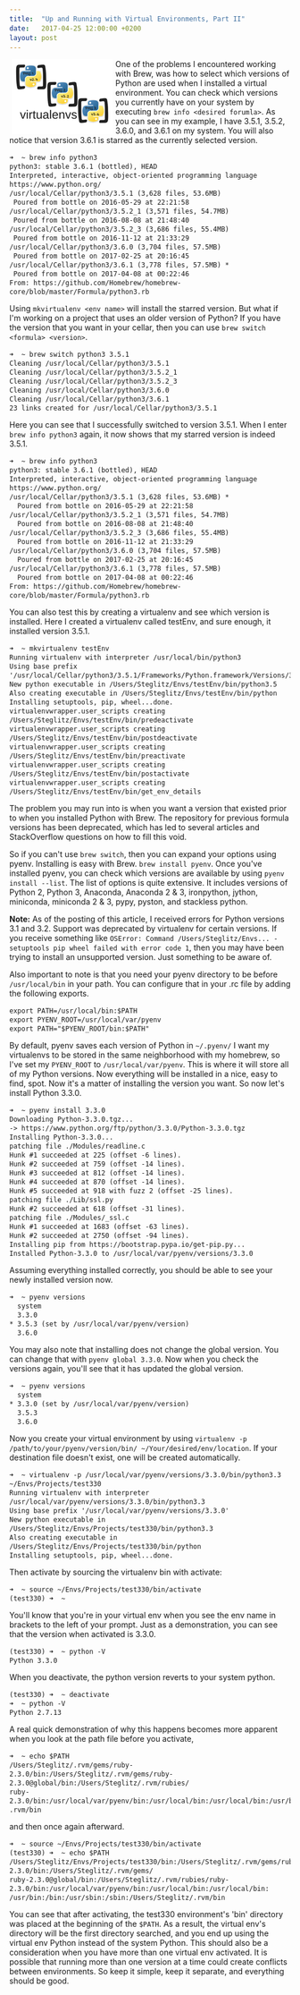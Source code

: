 ```yaml
---
title:  "Up and Running with Virtual Environments, Part II"
date:   2017-04-25 12:00:00 +0200
layout: post
---
```


<img src="/images/virtualenvs.png" alt="Virtual environments" align="left" hspace="5" style="width:180px;">

One of the problems I encountered working with Brew, was how to select which versions of Python are used when I 
installed a virtual environment. You can check which versions you currently have on your system by executing 
```brew info <desired forumla>```. As you can see in my example, I have 3.5.1, 3.5.2, 3.6.0, and 3.6.1 on my system. You 
will also notice that version 3.6.1 is starred as the currently selected version.

```commandline
➜  ~ brew info python3
python3: stable 3.6.1 (bottled), HEAD
Interpreted, interactive, object-oriented programming language
https://www.python.org/
/usr/local/Cellar/python3/3.5.1 (3,628 files, 53.6MB)
 Poured from bottle on 2016-05-29 at 22:21:58
/usr/local/Cellar/python3/3.5.2_1 (3,571 files, 54.7MB)
 Poured from bottle on 2016-08-08 at 21:48:40
/usr/local/Cellar/python3/3.5.2_3 (3,686 files, 55.4MB)
 Poured from bottle on 2016-11-12 at 21:33:29
/usr/local/Cellar/python3/3.6.0 (3,704 files, 57.5MB)
 Poured from bottle on 2017-02-25 at 20:16:45
/usr/local/Cellar/python3/3.6.1 (3,778 files, 57.5MB) *
 Poured from bottle on 2017-04-08 at 00:22:46
From: https://github.com/Homebrew/homebrew-core/blob/master/Formula/python3.rb
```
Using ```mkvirtualenv <env name>``` will install the starred version. But what if I'm working on a project that uses an 
older version of Python? If you have the version that you want in your cellar, then you can use 
```brew switch <formula> <version>```. 

```commandline
➜  ~ brew switch python3 3.5.1
Cleaning /usr/local/Cellar/python3/3.5.1
Cleaning /usr/local/Cellar/python3/3.5.2_1
Cleaning /usr/local/Cellar/python3/3.5.2_3
Cleaning /usr/local/Cellar/python3/3.6.0
Cleaning /usr/local/Cellar/python3/3.6.1
23 links created for /usr/local/Cellar/python3/3.5.1
```

Here you can see that I successfully switched to version 3.5.1. When I enter 
```brew info python3``` again, it now shows that my starred version is indeed 3.5.1.

<!--break-->

```commandline
➜  ~ brew info python3
python3: stable 3.6.1 (bottled), HEAD
Interpreted, interactive, object-oriented programming language
https://www.python.org/
/usr/local/Cellar/python3/3.5.1 (3,628 files, 53.6MB) *
  Poured from bottle on 2016-05-29 at 22:21:58
/usr/local/Cellar/python3/3.5.2_1 (3,571 files, 54.7MB)
  Poured from bottle on 2016-08-08 at 21:48:40
/usr/local/Cellar/python3/3.5.2_3 (3,686 files, 55.4MB)
  Poured from bottle on 2016-11-12 at 21:33:29
/usr/local/Cellar/python3/3.6.0 (3,704 files, 57.5MB)
  Poured from bottle on 2017-02-25 at 20:16:45
/usr/local/Cellar/python3/3.6.1 (3,778 files, 57.5MB)
  Poured from bottle on 2017-04-08 at 00:22:46
From: https://github.com/Homebrew/homebrew-core/blob/master/Formula/python3.rb
```

You can also test this by creating a virtualenv and see which version is installed. Here I created a virtualenv called 
testEnv, and sure enough, it installed version 3.5.1.  

```commandline
➜  ~ mkvirtualenv testEnv
Running virtualenv with interpreter /usr/local/bin/python3
Using base prefix '/usr/local/Cellar/python3/3.5.1/Frameworks/Python.framework/Versions/3.5'
New python executable in /Users/Steglitz/Envs/testEnv/bin/python3.5
Also creating executable in /Users/Steglitz/Envs/testEnv/bin/python
Installing setuptools, pip, wheel...done.
virtualenvwrapper.user_scripts creating /Users/Steglitz/Envs/testEnv/bin/predeactivate
virtualenvwrapper.user_scripts creating /Users/Steglitz/Envs/testEnv/bin/postdeactivate
virtualenvwrapper.user_scripts creating /Users/Steglitz/Envs/testEnv/bin/preactivate
virtualenvwrapper.user_scripts creating /Users/Steglitz/Envs/testEnv/bin/postactivate
virtualenvwrapper.user_scripts creating /Users/Steglitz/Envs/testEnv/bin/get_env_details
```

The problem you may run into is when you want a version that existed prior to when you installed Python with Brew. The 
repository for previous formula versions has been deprecated, which has led to several articles and StackOverflow 
questions on how to fill this void. 

So if you can't use ```brew switch```, then you can expand your options using pyenv.  Installing is easy with Brew. 
```brew install pyenv```.  Once you've installed pyenv, you can check which versions are available by using 
```pyenv install --list```. The list of options is quite extensive. It includes versions of Python 2, Python 3, 
Anaconda, Anaconda 2 & 3, ironpython, jython, miniconda, miniconda 2 & 3, pypy, pyston, and stackless python.  

**Note:** As of the posting of this article, I received errors for Python versions 3.1 and 3.2. Support was deprecated 
by virtualenv for certain versions. If you receive something like
```OSError: Command /Users/Steglitz/Envs... - setuptools pip wheel failed with error code 1```, then you may have been 
trying to install an unsupported version. Just something to be aware of.

Also important to note is that you need your pyenv directory to be before ```/usr/local/bin``` in your path.  You can 
configure that in your .rc file by adding the following exports. 

```commandline
export PATH=/usr/local/bin:$PATH
export PYENV_ROOT=/usr/local/var/pyenv
export PATH="$PYENV_ROOT/bin:$PATH"
```
By default, pyenv saves each version of Python in ```~/.pyenv/``` I want my virtualenvs to be stored in the same 
neighborhood with my homebrew, so I've set my ```PYENV_ROOT``` to ```/usr/local/var/pyenv```. This is where it will 
store all of my Python versions. Now everything will be installed in a nice, easy to find, spot. Now it's a matter of 
installing the version you want. So now let's install Python 3.3.0.  

```commandline
➜  ~ pyenv install 3.3.0
Downloading Python-3.3.0.tgz...
-> https://www.python.org/ftp/python/3.3.0/Python-3.3.0.tgz
Installing Python-3.3.0...
patching file ./Modules/readline.c
Hunk #1 succeeded at 225 (offset -6 lines).
Hunk #2 succeeded at 759 (offset -14 lines).
Hunk #3 succeeded at 812 (offset -14 lines).
Hunk #4 succeeded at 870 (offset -14 lines).
Hunk #5 succeeded at 918 with fuzz 2 (offset -25 lines).
patching file ./Lib/ssl.py
Hunk #2 succeeded at 618 (offset -31 lines).
patching file ./Modules/_ssl.c
Hunk #1 succeeded at 1683 (offset -63 lines).
Hunk #2 succeeded at 2750 (offset -94 lines).
Installing pip from https://bootstrap.pypa.io/get-pip.py...
Installed Python-3.3.0 to /usr/local/var/pyenv/versions/3.3.0
```

Assuming everything installed correctly, you should be able to see your newly installed version now.

```commandline
➜  ~ pyenv versions
  system
  3.3.0
* 3.5.3 (set by /usr/local/var/pyenv/version)
  3.6.0

```

You may also note that installing does not change the global version. You can change that with ```pyenv global 3.3.0```.
Now when you check the versions again, you'll see that it has updated the global version.

```commandline
➜  ~ pyenv versions
  system
* 3.3.0 (set by /usr/local/var/pyenv/version)
  3.5.3
  3.6.0
```

Now you create your virtual environment by using 
```virtualenv -p /path/to/your/pyenv/version/bin/ ~/Your/desired/env/location```. If your destination file doesn't 
exist, one will be created automatically.

```commandline
➜  ~ virtualenv -p /usr/local/var/pyenv/versions/3.3.0/bin/python3.3 ~/Envs/Projects/test330
Running virtualenv with interpreter /usr/local/var/pyenv/versions/3.3.0/bin/python3.3
Using base prefix '/usr/local/var/pyenv/versions/3.3.0'
New python executable in /Users/Steglitz/Envs/Projects/test330/bin/python3.3
Also creating executable in /Users/Steglitz/Envs/Projects/test330/bin/python
Installing setuptools, pip, wheel...done.
```

Then activate by sourcing the virtualenv bin with activate: 

```commandline
➜  ~ source ~/Envs/Projects/test330/bin/activate
(test330) ➜  ~
```

You'll know that you're in your virtual env when you see the env name in brackets to the left of your prompt. Just as a 
demonstration, you can see that the version when activated is 3.3.0.

```commandline
(test330) ➜  ~ python -V
Python 3.3.0
```

When you deactivate, the python version reverts to your system python. 

```commandline
(test330) ➜  ~ deactivate
➜  ~ python -V
Python 2.7.13
```

A real quick demonstration of why this happens becomes more apparent when you look at the path file before you activate,

```commandline
➜  ~ echo $PATH
/Users/Steglitz/.rvm/gems/ruby-2.3.0/bin:/Users/Steglitz/.rvm/gems/ruby-2.3.0@global/bin:/Users/Steglitz/.rvm/rubies/
ruby-2.3.0/bin:/usr/local/var/pyenv/bin:/usr/local/bin:/usr/local/bin:/usr/bin:/bin:/usr/sbin:/sbin:/Users/Steglitz/
.rvm/bin
```

and then once again afterward.

```commandline
➜  ~ source ~/Envs/Projects/test330/bin/activate
(test330) ➜  ~ echo $PATH
/Users/Steglitz/Envs/Projects/test330/bin:/Users/Steglitz/.rvm/gems/ruby-2.3.0/bin:/Users/Steglitz/.rvm/gems/
ruby-2.3.0@global/bin:/Users/Steglitz/.rvm/rubies/ruby-2.3.0/bin:/usr/local/var/pyenv/bin:/usr/local/bin:/usr/local/bin:
/usr/bin:/bin:/usr/sbin:/sbin:/Users/Steglitz/.rvm/bin
```

You can see that after activating, the test330 environment's 'bin' directory was placed at the beginning of the 
```$PATH```. As a result, the virtual env's directory will be the first directory searched, and you end up using the 
virtual env Python instead of the system Python. This should also be a consideration when you have more than one virtual 
env activated. It is possible that running more than one version at a time could create conflicts between environments. 
So keep it simple, keep it separate, and everything should be good. 